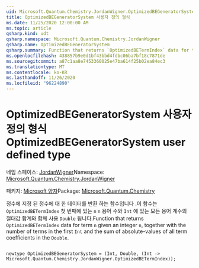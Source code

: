 ```yaml
---
uid: Microsoft.Quantum.Chemistry.JordanWigner.OptimizedBEGeneratorSystem
title: OptimizedBEGeneratorSystem 사용자 정의 형식
ms.date: 11/25/2020 12:00:00 AM
ms.topic: article
qsharp.kind: udt
qsharp.namespace: Microsoft.Quantum.Chemistry.JordanWigner
qsharp.name: OptimizedBEGeneratorSystem
qsharp.summary: Function that returns `OptimizedBETermIndex` data for term `n` given an integer `n`, together with the number of terms in the first `Int` and the sum of absolute-values of all term coefficients in the `Double`.
ms.openlocfilehash: 438857b9e0d1bf43bbd4fdbc06ba7bf18c7871de
ms.sourcegitcommit: a87c1aa8e7453360025e47ba614f25b02ea84ec3
ms.translationtype: MT
ms.contentlocale: ko-KR
ms.lasthandoff: 11/26/2020
ms.locfileid: "96224890"
---
```

# <a name="optimizedbegeneratorsystem-user-defined-type"></a><span data-ttu-id="ed2c7-102">OptimizedBEGeneratorSystem 사용자 정의 형식</span><span class="sxs-lookup"><span data-stu-id="ed2c7-102">OptimizedBEGeneratorSystem user defined type</span></span>

<span data-ttu-id="ed2c7-103">네임 스페이스: [JordanWigner](xref:Microsoft.Quantum.Chemistry.JordanWigner)</span><span class="sxs-lookup"><span data-stu-id="ed2c7-103">Namespace: [Microsoft.Quantum.Chemistry.JordanWigner](xref:Microsoft.Quantum.Chemistry.JordanWigner)</span></span>

<span data-ttu-id="ed2c7-104">패키지: [Microsoft 양자](https://nuget.org/packages/Microsoft.Quantum.Chemistry)</span><span class="sxs-lookup"><span data-stu-id="ed2c7-104">Package: [Microsoft.Quantum.Chemistry](https://nuget.org/packages/Microsoft.Quantum.Chemistry)</span></span>


<span data-ttu-id="ed2c7-105">정수에 지정 된 정수에 대 한 데이터를 반환 하는 함수입니다 .이 함수는 `OptimizedBETermIndex` 첫 번째에 있는 `n` `n` 용어 수와 `Int` 에 있는 모든 용어 계수의 절대값 합계와 함께 사용 `Double` 됩니다.</span><span class="sxs-lookup"><span data-stu-id="ed2c7-105">Function that returns `OptimizedBETermIndex` data for term `n` given an integer `n`, together with the number of terms in the first `Int` and the sum of absolute-values of all term coefficients in the `Double`.</span></span>

```qsharp

newtype OptimizedBEGeneratorSystem = (Int, Double, (Int -> Microsoft.Quantum.Chemistry.JordanWigner.OptimizedBETermIndex));
```

